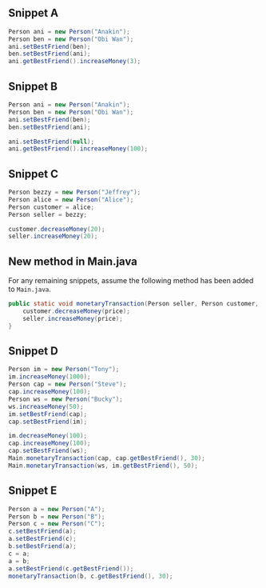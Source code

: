 ## Snippet A
```java
Person ani = new Person("Anakin");
Person ben = new Person("Obi Wan");
ani.setBestFriend(ben);
ben.setBestFriend(ani);
ani.getBestFriend().increaseMoney(3);
```


## Snippet B
```java
Person ani = new Person("Anakin");
Person ben = new Person("Obi Wan");
ani.setBestFriend(ben);
ben.setBestFriend(ani);

ani.setBestFriend(null);
ani.getBestFriend().increaseMoney(100);
```

## Snippet C
```java
Person bezzy = new Person("Jeffrey");
Person alice = new Person("Alice");
Person customer = alice;
Person seller = bezzy;

customer.decreaseMoney(20);
seller.increaseMoney(20);
```

## New method in Main.java

For any remaining snippets, assume the following method has been added to `Main.java`.
```java
public static void monetaryTransaction(Person seller, Person customer, double price) {
    customer.decreaseMoney(price);
    seller.increaseMoney(price);
}
```

## Snippet D
```java
Person im = new Person("Tony");
im.increaseMoney(1000);
Person cap = new Person("Steve");
cap.increaseMoney(100);
Person ws = new Person("Bucky");
ws.increaseMoney(50);
im.setBestFriend(cap);
cap.setBestFriend(im);

im.decreaseMoney(100);
cap.increaseMoney(100);
cap.setBestFriend(ws);
Main.monetaryTransaction(cap, cap.getBestFriend(), 30);
Main.monetaryTransaction(ws, im.getBestFriend(), 50);
```


## Snippet E
```java
Person a = new Person("A");
Person b = new Person("B");
Person c = new Person("C");
c.setBestFriend(a);
a.setBestFriend(c);
b.setBestFriend(a);
c = a;
a = b;
a.setBestFriend(c.getBestFriend());
monetaryTransaction(b, c.getBestFriend(), 30);
```


